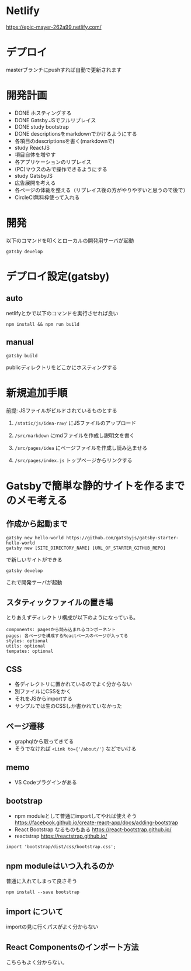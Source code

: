 # Netlify
https://epic-mayer-262a99.netlify.com/

# デプロイ
masterブランチにpushすれば自動で更新されます

# 開発計画

 - DONE ホスティングする
 - DONE Gatsby.JSでフルリプレイス
 - DONE study bootstrap
 - DONE descriptionsをmarkdownでかけるようにする
 - 各項目のdescriptionsを書く(markdownで)
 - study ReactJS
 - 項目自体を増やす
 - 各アプリケーションのリプレイス
 - (PC)マウスのみで操作できるようにする
 - study GatsbyJS
 - 広告展開を考える
 - 各ページの体裁を整える（リプレイス後の方がやりやすいと思うので後で）
 - CircleCI無料枠使って入れる

# 開発

以下のコマンドを叩くとローカルの開発用サーバが起動

```
gatsby develop
```

# デプロイ設定(gatsby)
## auto
netlifyとかで以下のコマンドを実行させれば良い

```
npm install && npm run build
```

## manual
```
gatsby build
```

publicディレクトリをどこかにホスティングする


# 新規追加手順

前提: JSファイルがビルドされているものとする

1. `/static/js/idea-raw/` にJSファイルのアップロード

2. `/src/markdown` にmdファイルを作成し説明文を書く

3. `/src/pages/idea` にページファイルを作成し読み込ませる

4. `/src/pages/index.js` トップページからリンクする

# Gatsbyで簡単な静的サイトを作るまでのメモ考える

## 作成から起動まで

```
gatsby new hello-world https://github.com/gatsbyjs/gatsby-starter-hello-world
gatsby new [SITE_DIRECTORY_NAME] [URL_OF_STARTER_GITHUB_REPO]
```

で新しいサイトができる

```
gatsby develop
```

これで開発サーバが起動

## スタティックファイルの置き場

とりあえずディレクトリ構成が以下のようになっている。

```
components: pagesから読み込まれるコンポーネント
pages: 各ページを構成するReactベースのページが入ってる
styles: optional
utils: optional
tempates: optional
```

## CSS
 - 各ディレクトリに置かれているのでよく分からない
 - 別ファイルにCSSをかく
 - それをJSからimportする
 - サンプルでは生のCSSしか書かれていなかった

## ページ遷移
 - graphqlから取ってきてる
 - そうでなければ `<Link to={'/about/'}` などでいける

## memo
 - VS Codeプラグインがある

## bootstrap
 - npm moduleとして普通にimportしてやれば使えそう https://facebook.github.io/create-react-app/docs/adding-bootstrap
 - React Bootstrap なるものもある https://react-bootstrap.github.io/
 - reactstrap https://reactstrap.github.io/
 
 ```
 import 'bootstrap/dist/css/bootstrap.css';
 ```
 
## npm moduleはいつ入れるのか

普通に入れてしまって良さそう

```
npm install --save bootstrap
```

## import について

importの見に行くパスがよく分からない

## React Componentsのインポート方法

こちらもよく分からない。
 
